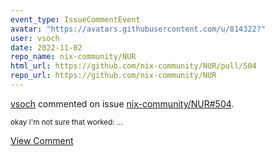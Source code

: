 ```yaml
---
event_type: IssueCommentEvent
avatar: "https://avatars.githubusercontent.com/u/814322?"
user: vsoch
date: 2022-11-02
repo_name: nix-community/NUR
html_url: https://github.com/nix-community/NUR/pull/504
repo_url: https://github.com/nix-community/NUR
---
```


<a href='https://github.com/vsoch' target='_blank'>vsoch</a> commented on issue <a href='https://github.com/nix-community/NUR/pull/504' target='_blank'>nix-community/NUR#504</a>.

<small>okay I'm not sure that worked:...</small>

<a href='https://github.com/nix-community/NUR/pull/504' target='_blank'>View Comment</a>